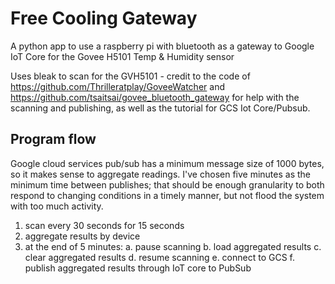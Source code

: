 # Free Cooling Gateway

A python app to use a raspberry pi with bluetooth as a gateway to Google IoT Core for the Govee H5101 Temp & Humidity sensor

Uses bleak to scan for the GVH5101 - credit to the code of https://github.com/Thrilleratplay/GoveeWatcher and https://github.com/tsaitsai/govee_bluetooth_gateway for help with the scanning and publishing, as well as the tutorial for GCS Iot Core/Pubsub.

## Program flow

Google cloud services pub/sub has a minimum message size of 1000 bytes, so it makes sense to aggregate readings. I've chosen five minutes as the minimum time between publishes; that should be enough granularity to both respond to changing conditions in a timely manner, but not flood the system with too much activity.

1. scan every 30 seconds for 15 seconds
2. aggregate results by device
3. at the end of 5 minutes:
    a. pause scanning
    b. load aggregated results
    c. clear aggregated results
    d. resume scanning
    e. connect to GCS
    f. publish aggregated results through IoT core to PubSub